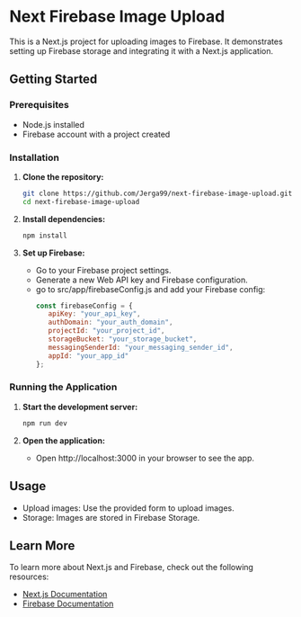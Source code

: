 
# Next Firebase Image Upload

This is a Next.js project for uploading images to Firebase. It demonstrates setting up Firebase storage and integrating it with a Next.js application.

## Getting Started

### Prerequisites

- Node.js installed
- Firebase account with a project created

### Installation

1. **Clone the repository:**
   ```bash
   git clone https://github.com/Jerga99/next-firebase-image-upload.git
   cd next-firebase-image-upload
   ```

2. **Install dependencies:**
   ```bash
   npm install
   ```

3. **Set up Firebase:**
   - Go to your Firebase project settings.
   - Generate a new Web API key and Firebase configuration.
   - go to src/app/firebaseConfig.js and add your Firebase config:
     ```js
     const firebaseConfig = {
        apiKey: "your_api_key",
        authDomain: "your_auth_domain",
        projectId: "your_project_id",
        storageBucket: "your_storage_bucket",
        messagingSenderId: "your_messaging_sender_id",
        appId: "your_app_id"
     };
     ```

### Running the Application

1. **Start the development server:**
   ```bash
   npm run dev
   ```

2. **Open the application:**
   - Open http://localhost:3000 in your browser to see the app.

## Usage

- Upload images: Use the provided form to upload images.
- Storage: Images are stored in Firebase Storage.

## Learn More

To learn more about Next.js and Firebase, check out the following resources:

- [Next.js Documentation](https://nextjs.org/docs)
- [Firebase Documentation](https://firebase.google.com/docs)
